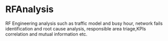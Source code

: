 # RFAnalysis
RF Engineering analysis such as traffic model and busy hour, network fails identification and root cause analysis, responsible area triage,KPIs correlation and mutual information etc.
